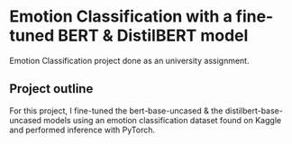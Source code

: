 # Emotion Classification with a fine-tuned BERT & DistilBERT model
Emotion Classification project done as an university assignment.

## Project outline

For this project, I fine-tuned the bert-base-uncased & the distilbert-base-uncased models using an emotion classification dataset found on Kaggle and performed inference with PyTorch.


